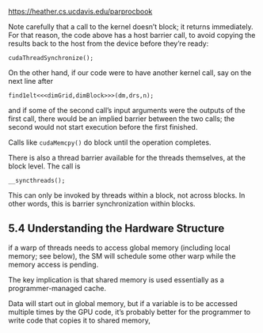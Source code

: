 https://heather.cs.ucdavis.edu/parprocbook


Note carefully that a call to the kernel doesn’t block; it returns immediately. For that reason, the code above has a host barrier call, to avoid copying the results back to the host from the device before they’re ready: 

	cudaThreadSynchronize();

On the other hand, if our code were to have another kernel call, say on the next line after
    
	find1elt<<<dimGrid,dimBlock>>>(dm,drs,n);
    
and if some of the second call’s input arguments were the outputs of the first call, there would be an implied barrier between the two calls; the second would not start execution before the first finished.

Calls like `cudaMemcpy()` do block until the operation completes.

There is also a thread barrier available for the threads themselves, at the block level. The call is

	__syncthreads();


This can only be invoked by threads within a block, not across blocks. In other words, this is barrier synchronization within blocks.


## 5.4 Understanding the Hardware Structure

if a warp of threads needs to access global memory (including local memory; see below), the SM will schedule some other warp while the memory access is pending.


The key implication is that shared memory is used essentially as a programmer-managed cache.

Data will start out in global memory, but if a variable is to be accessed multiple times by the GPU code, it’s probably better for the programmer to write code that copies it to shared memory,